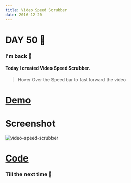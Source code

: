 ```yaml
---
title: Video Speed Scrubber
date: 2016-12-20
---
```


# DAY 50 👾 

### I'm back 💙

#### Today I created Video Speed Scrubber.

> Hover Over the Speed bar to fast forward the video

# [Demo](https://deadcoder0904.github.io/video-speed-scrubber)

# Screenshot

![video-speed-scrubber](http://imgur.com/AdW66iz.png)

# [Code](https://github.com/deadcoder0904/video-speed-scrubber)

### Till the next time 👻 